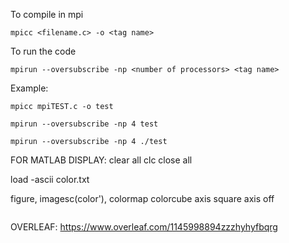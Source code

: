 To compile in mpi

```
mpicc <filename.c> -o <tag name>
```
To run the code
```
mpirun --oversubscribe -np <number of processors> <tag name>
```

Example:

``` 
mpicc mpiTEST.c -o test
```

```
mpirun --oversubscribe -np 4 test

mpirun --oversubscribe -np 4 ./test

```
FOR MATLAB DISPLAY:
clear all
clc
close all

load -ascii color.txt

figure,
imagesc(color'),
colormap colorcube
axis square
axis off

```

```
OVERLEAF:
https://www.overleaf.com/1145998894zzzhyhyfbqrg

```
